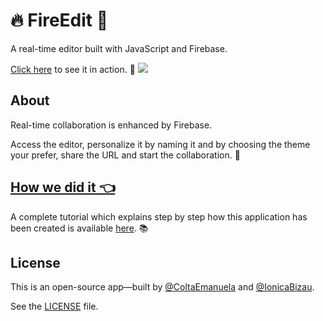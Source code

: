 # :fire: FireEdit :pencil:
A real-time editor built with JavaScript and Firebase.

[Click here](https://inquid.github.io/FireEdit/) to see it in action. :rocket:
[![](https://i.imgur.com/R2R62ie.png)](https://coltaemanuela.github.io/FireEdit/)

## About

Real-time collaboration is enhanced by Firebase.

Access the editor, personalize it by naming it and by choosing the theme your prefer, share the URL and start the collaboration. :busts_in_silhouette:

## [How we did it 👈][tutorial] 

A complete tutorial which explains step by step how this application has been created is available [here][tutorial]. :books:


## License
This is an open-source app—built by [@ColtaEmanuela](https://github.com/ColtaEmanuela) and [@IonicaBizau](https://github.com/IonicaBizau).

See the [LICENSE](LICENSE) file.

[tutorial]: https://www.codementor.io/johnnyb/fireedit-real-time-editor-javascript-firebase-59lnmf3c6
